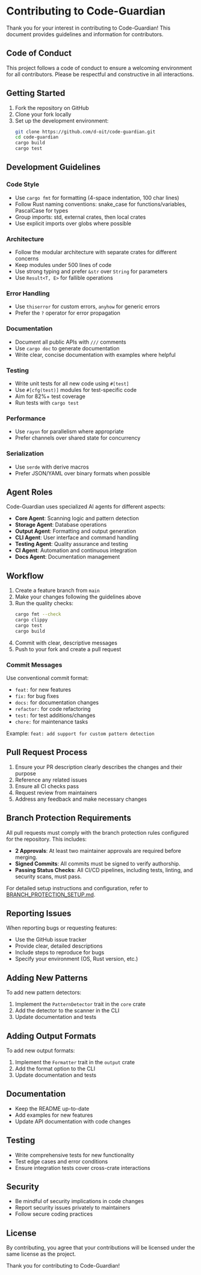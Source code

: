 # Contributing to Code-Guardian

Thank you for your interest in contributing to Code-Guardian! This document provides guidelines and information for contributors.

## Code of Conduct

This project follows a code of conduct to ensure a welcoming environment for all contributors. Please be respectful and constructive in all interactions.

## Getting Started

1. Fork the repository on GitHub
2. Clone your fork locally
3. Set up the development environment:
   ```bash
   git clone https://github.com/d-oit/code-guardian.git
   cd code-guardian
   cargo build
   cargo test
   ```

## Development Guidelines

### Code Style
- Use `cargo fmt` for formatting (4-space indentation, 100 char lines)
- Follow Rust naming conventions: snake_case for functions/variables, PascalCase for types
- Group imports: std, external crates, then local crates
- Use explicit imports over globs where possible

### Architecture
- Follow the modular architecture with separate crates for different concerns
- Keep modules under 500 lines of code
- Use strong typing and prefer `&str` over `String` for parameters
- Use `Result<T, E>` for fallible operations

### Error Handling
- Use `thiserror` for custom errors, `anyhow` for generic errors
- Prefer the `?` operator for error propagation

### Documentation
- Document all public APIs with `///` comments
- Use `cargo doc` to generate documentation
- Write clear, concise documentation with examples where helpful

### Testing
- Write unit tests for all new code using `#[test]`
- Use `#[cfg(test)]` modules for test-specific code
- Aim for 82%+ test coverage
- Run tests with `cargo test`

### Performance
- Use `rayon` for parallelism where appropriate
- Prefer channels over shared state for concurrency

### Serialization
- Use `serde` with derive macros
- Prefer JSON/YAML over binary formats when possible

## Agent Roles

Code-Guardian uses specialized AI agents for different aspects:

- **Core Agent**: Scanning logic and pattern detection
- **Storage Agent**: Database operations
- **Output Agent**: Formatting and output generation
- **CLI Agent**: User interface and command handling
- **Testing Agent**: Quality assurance and testing
- **CI Agent**: Automation and continuous integration
- **Docs Agent**: Documentation management

## Workflow

1. Create a feature branch from `main`
2. Make your changes following the guidelines above
3. Run the quality checks:
   ```bash
   cargo fmt --check
   cargo clippy
   cargo test
   cargo build
   ```
4. Commit with clear, descriptive messages
5. Push to your fork and create a pull request

### Commit Messages

Use conventional commit format:
- `feat:` for new features
- `fix:` for bug fixes
- `docs:` for documentation changes
- `refactor:` for code refactoring
- `test:` for test additions/changes
- `chore:` for maintenance tasks

Example: `feat: add support for custom pattern detection`

## Pull Request Process

1. Ensure your PR description clearly describes the changes and their purpose
2. Reference any related issues
3. Ensure all CI checks pass
4. Request review from maintainers
5. Address any feedback and make necessary changes

## Branch Protection Requirements

All pull requests must comply with the branch protection rules configured for the repository. This includes:

- **2 Approvals**: At least two maintainer approvals are required before merging.
- **Signed Commits**: All commits must be signed to verify authorship.
- **Passing Status Checks**: All CI/CD pipelines, including tests, linting, and security scans, must pass.

For detailed setup instructions and configuration, refer to [BRANCH_PROTECTION_SETUP.md](BRANCH_PROTECTION_SETUP.md).

## Reporting Issues

When reporting bugs or requesting features:

- Use the GitHub issue tracker
- Provide clear, detailed descriptions
- Include steps to reproduce for bugs
- Specify your environment (OS, Rust version, etc.)

## Adding New Patterns

To add new pattern detectors:

1. Implement the `PatternDetector` trait in the `core` crate
2. Add the detector to the scanner in the CLI
3. Update documentation and tests

## Adding Output Formats

To add new output formats:

1. Implement the `Formatter` trait in the `output` crate
2. Add the format option to the CLI
3. Update documentation and tests

## Documentation

- Keep the README up-to-date
- Add examples for new features
- Update API documentation with code changes

## Testing

- Write comprehensive tests for new functionality
- Test edge cases and error conditions
- Ensure integration tests cover cross-crate interactions

## Security

- Be mindful of security implications in code changes
- Report security issues privately to maintainers
- Follow secure coding practices

## License

By contributing, you agree that your contributions will be licensed under the same license as the project.

Thank you for contributing to Code-Guardian!